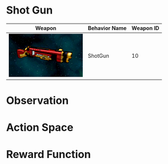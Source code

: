 # Shot Gun

<div align="center">

| Weapon                                                            | Behavior Name  | Weapon ID |
|-------------------------------------------------------------------|----------------|-----------|
| <img src="../images/weapons/Weapon11_ShotGun.png" width="200px"/> | ShotGun        | 10        |

</div>

# Observation

# Action Space

# Reward Function